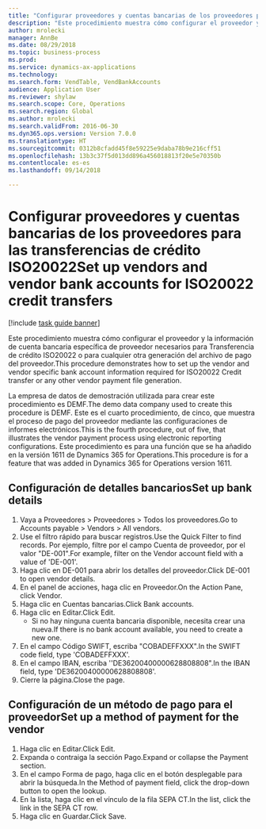 ```yaml
--- 
title: "Configurar proveedores y cuentas bancarias de los proveedores para las transferencias de crédito ISO20022"
description: "Este procedimiento muestra cómo configurar el proveedor y la información de cuenta bancaria específica de proveedor necesarios para Transferencia de crédito ISO20022 o para cualquier otra generación del archivo de pago del proveedor."
author: mrolecki
manager: AnnBe
ms.date: 08/29/2018
ms.topic: business-process
ms.prod: 
ms.service: dynamics-ax-applications
ms.technology: 
ms.search.form: VendTable, VendBankAccounts
audience: Application User
ms.reviewer: shylaw
ms.search.scope: Core, Operations
ms.search.region: Global
ms.author: mrolecki
ms.search.validFrom: 2016-06-30
ms.dyn365.ops.version: Version 7.0.0
ms.translationtype: HT
ms.sourcegitcommit: 0312b8cfadd45f8e59225e9daba78b9e216cff51
ms.openlocfilehash: 13b3c37f5d013dd896a456018813f20e5e70350b
ms.contentlocale: es-es
ms.lasthandoff: 09/14/2018

---
```

# <a name="set-up-vendors-and-vendor-bank-accounts-for-iso20022-credit-transfers"></a><span data-ttu-id="60180-103">Configurar proveedores y cuentas bancarias de los proveedores para las transferencias de crédito ISO20022</span><span class="sxs-lookup"><span data-stu-id="60180-103">Set up vendors and vendor bank accounts for ISO20022 credit transfers</span></span>

[!include [task guide banner](../../includes/task-guide-banner.md)]

<span data-ttu-id="60180-104">Este procedimiento muestra cómo configurar el proveedor y la información de cuenta bancaria específica de proveedor necesarios para Transferencia de crédito ISO20022 o para cualquier otra generación del archivo de pago del proveedor.</span><span class="sxs-lookup"><span data-stu-id="60180-104">This procedure demonstrates how to set up the vendor and vendor specific bank account information required for ISO20022 Credit transfer or any other vendor payment file generation.</span></span> 

<span data-ttu-id="60180-105">La empresa de datos de demostración utilizada para crear este procedimiento es DEMF.</span><span class="sxs-lookup"><span data-stu-id="60180-105">The demo data company used to create this procedure is DEMF.</span></span>
<span data-ttu-id="60180-106">Este es el cuarto procedimiento, de cinco, que muestra el proceso de pago del proveedor mediante las configuraciones de informes electrónicos.</span><span class="sxs-lookup"><span data-stu-id="60180-106">This is the fourth procedure, out of five, that illustrates the vendor payment process using electronic reporting configurations.</span></span> <span data-ttu-id="60180-107">Este procedimiento es para una función que se ha añadido en la versión 1611 de Dynamics 365 for Operations.</span><span class="sxs-lookup"><span data-stu-id="60180-107">This procedure is for a feature that was added in Dynamics 365 for Operations version 1611.</span></span>


## <a name="set-up-bank-details"></a><span data-ttu-id="60180-108">Configuración de detalles bancarios</span><span class="sxs-lookup"><span data-stu-id="60180-108">Set up bank details</span></span>
1. <span data-ttu-id="60180-109">Vaya a Proveedores > Proveedores > Todos los proveedores.</span><span class="sxs-lookup"><span data-stu-id="60180-109">Go to Accounts payable > Vendors > All vendors.</span></span>
2. <span data-ttu-id="60180-110">Use el filtro rápido para buscar registros.</span><span class="sxs-lookup"><span data-stu-id="60180-110">Use the Quick Filter to find records.</span></span> <span data-ttu-id="60180-111">Por ejemplo, filtre por el campo Cuenta de proveedor, por el valor "DE-001".</span><span class="sxs-lookup"><span data-stu-id="60180-111">For example, filter on the Vendor account field with a value of 'DE-001'.</span></span>
3. <span data-ttu-id="60180-112">Haga clic en DE-001 para abrir los detalles del proveedor.</span><span class="sxs-lookup"><span data-stu-id="60180-112">Click DE-001 to open vendor details.</span></span>
4. <span data-ttu-id="60180-113">En el panel de acciones, haga clic en Proveedor.</span><span class="sxs-lookup"><span data-stu-id="60180-113">On the Action Pane, click Vendor.</span></span>
5. <span data-ttu-id="60180-114">Haga clic en Cuentas bancarias.</span><span class="sxs-lookup"><span data-stu-id="60180-114">Click Bank accounts.</span></span>
6. <span data-ttu-id="60180-115">Haga clic en Editar.</span><span class="sxs-lookup"><span data-stu-id="60180-115">Click Edit.</span></span>
    * <span data-ttu-id="60180-116">Si no hay ninguna cuenta bancaria disponible, necesita crear una nueva.</span><span class="sxs-lookup"><span data-stu-id="60180-116">If there is no bank account available, you need to create a new one.</span></span>  
7. <span data-ttu-id="60180-117">En el campo Código SWIFT, escriba "COBADEFFXXX".</span><span class="sxs-lookup"><span data-stu-id="60180-117">In the SWIFT code field, type 'COBADEFFXXX'.</span></span>
8. <span data-ttu-id="60180-118">En el campo IBAN, escriba ''DE36200400000628808808".</span><span class="sxs-lookup"><span data-stu-id="60180-118">In the IBAN field, type 'DE36200400000628808808'.</span></span>
9. <span data-ttu-id="60180-119">Cierre la página.</span><span class="sxs-lookup"><span data-stu-id="60180-119">Close the page.</span></span>

## <a name="set-up-a-method-of-payment-for-the-vendor"></a><span data-ttu-id="60180-120">Configuración de un método de pago para el proveedor</span><span class="sxs-lookup"><span data-stu-id="60180-120">Set up a method of payment for the vendor</span></span>
1. <span data-ttu-id="60180-121">Haga clic en Editar.</span><span class="sxs-lookup"><span data-stu-id="60180-121">Click Edit.</span></span>
2. <span data-ttu-id="60180-122">Expanda o contraiga la sección Pago.</span><span class="sxs-lookup"><span data-stu-id="60180-122">Expand or collapse the Payment section.</span></span>
3. <span data-ttu-id="60180-123">En el campo Forma de pago, haga clic en el botón desplegable para abrir la búsqueda.</span><span class="sxs-lookup"><span data-stu-id="60180-123">In the Method of payment field, click the drop-down button to open the lookup.</span></span>
4. <span data-ttu-id="60180-124">En la lista, haga clic en el vínculo de la fila SEPA CT.</span><span class="sxs-lookup"><span data-stu-id="60180-124">In the list, click the link in the SEPA CT row.</span></span>
5. <span data-ttu-id="60180-125">Haga clic en Guardar.</span><span class="sxs-lookup"><span data-stu-id="60180-125">Click Save.</span></span>


